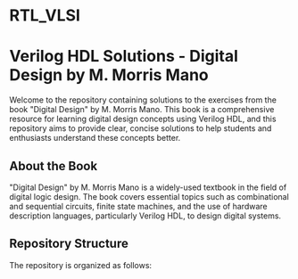 # RTL_VLSI
# Verilog HDL Solutions - Digital Design by M. Morris Mano

Welcome to the repository containing solutions to the exercises from the book "Digital Design" by M. Morris Mano. This book is a comprehensive resource for learning digital design concepts using Verilog HDL, and this repository aims to provide clear, concise solutions to help students and enthusiasts understand these concepts better.

## About the Book

"Digital Design" by M. Morris Mano is a widely-used textbook in the field of digital logic design. The book covers essential topics such as combinational and sequential circuits, finite state machines, and the use of hardware description languages, particularly Verilog HDL, to design digital systems.

## Repository Structure

The repository is organized as follows:

